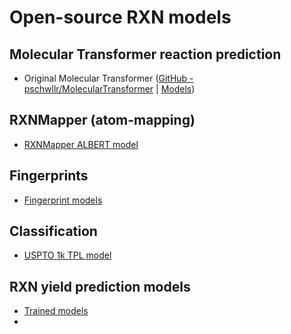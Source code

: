 # Open-source RXN models

## Molecular Transformer reaction prediction

- Original Molecular Transformer ([GitHub - pschwllr/MolecularTransformer](https://github.com/pschwllr/MolecularTransformer) | [Models](https://ibm.ent.box.com/v/MolecularTransformerModels))

## RXNMapper (atom-mapping)

- [RXNMapper ALBERT model](https://github.com/rxn4chemistry/rxnmapper/tree/master/rxnmapper/models/transformers/albert_heads_8_uspto_all_1310k)

## Fingerprints

- [Fingerprint models](https://github.com/rxn4chemistry/rxnfp/tree/master/rxnfp/models/transformers)

## Classification

- [USPTO 1k TPL model](https://github.com/rxn4chemistry/rxnfp/tree/master/rxnfp/models/transformers/bert_class_1k_tpl)

## RXN yield prediction models

- [Trained models](https://github.com/rxn4chemistry/rxn_yields/tree/master/trained_models)
- 
